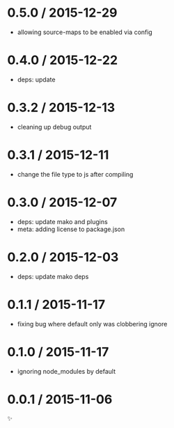 
0.5.0 / 2015-12-29
==================

  * allowing source-maps to be enabled via config

0.4.0 / 2015-12-22
==================

  * deps: update

0.3.2 / 2015-12-13
==================

  * cleaning up debug output

0.3.1 / 2015-12-11
==================

  * change the file type to js after compiling

0.3.0 / 2015-12-07
==================

  * deps: update mako and plugins
  * meta: adding license to package.json

0.2.0 / 2015-12-03
==================

  * deps: update mako deps

0.1.1 / 2015-11-17
==================

  * fixing bug where default only was clobbering ignore

0.1.0 / 2015-11-17
==================

  * ignoring node_modules by default

0.0.1 / 2015-11-06
==================

:sparkles:
